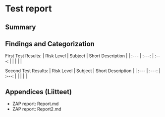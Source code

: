 # Test report

## Summary
## Findings and Categorization

First Test Results:
| Risk Level | Subject | Short Description |
| :---         |     :---:      |     :---:      |
|  | |  |

Second Test Results:
| Risk Level | Subject | Short Description |
| :---         |     :---:      |     :---:      |
|  |  |  |

## Appendices (Liitteet)

- ZAP report: Report.md
- ZAP report: Report2.md
